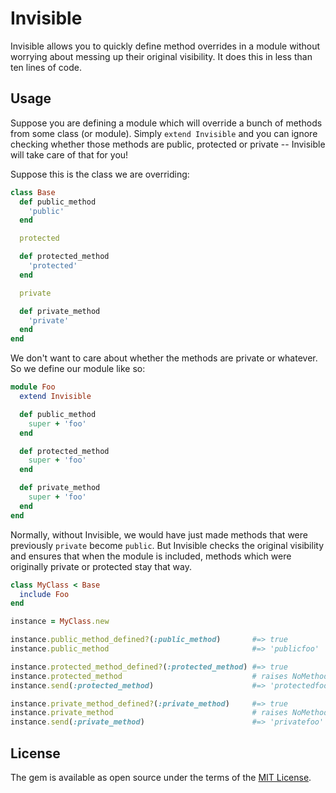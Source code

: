 # Invisible

Invisible allows you to quickly define method overrides in a module without worrying about messing up their original visibility. It does this in less than ten lines of code.

## Usage

Suppose you are defining a module which will override a bunch of methods from some class (or module). Simply `extend Invisible` and you can ignore checking whether those methods are public, protected or private -- Invisible will take care of that for you!

Suppose this is the class we are overriding:

```ruby
class Base
  def public_method
    'public'
  end

  protected

  def protected_method
    'protected'
  end

  private

  def private_method
    'private'
  end
end
```

We don't want to care about whether the methods are private or whatever. So we define our module like so:

```ruby
module Foo
  extend Invisible

  def public_method
    super + 'foo'
  end

  def protected_method
    super + 'foo'
  end

  def private_method
    super + 'foo'
  end
end
```

Normally, without Invisible, we would have just made methods that were previously `private` become `public`. But Invisible checks the original visibility and ensures that when the module is included, methods which were originally private or protected stay that way.

```ruby
class MyClass < Base
  include Foo
end

instance = MyClass.new

instance.public_method_defined?(:public_method)       #=> true
instance.public_method                                #=> 'publicfoo'

instance.protected_method_defined?(:protected_method) #=> true
instance.protected_method                             # raises NoMethodError
instance.send(:protected_method)                      #=> 'protectedfoo'

instance.private_method_defined?(:private_method)     #=> true
instance.private_method                               # raises NoMethodError
instance.send(:private_method)                        #=> 'privatefoo'
```

## License

The gem is available as open source under the terms of the [MIT License](https://opensource.org/licenses/MIT).

